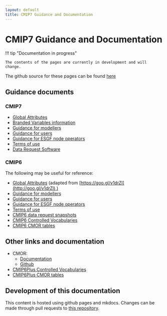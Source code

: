 ```yaml
---
layout: default
title: CMIP7 Guidance and Documentation
---
```


# CMIP7 Guidance and Documentation

!!! tip "Documentation in progress"

    The contents of the pages are currently in development and will change. 

The github source for these pages can be found [here](https://github.com/matthew-mizielinski/cmip7-guidance)

## Guidance documents
### CMIP7
- [Global Attributes](CMIP7/global_attributes.md)
- [Branded Variables information](CMIP7/branded_variables.md)
- [Guidance for modellers](CMIP7/guidance_for_modellers.md)
- [Guidance for users](CMIP7/guidance_for_users.md)
- [Guidance for ESGF node operators](CMIP7/guidance_for_esgf.md)
- [Terms of use](CMIP7/terms_of_use.md)
- [Data Request Software](https://github.com/CMIP-Data-Request/CMIP7_DReq_Software)

### CMIP6

The following may be useful for reference:

- [Global Attributes](CMIP6/global_attributes.md) (adapted from [https://goo.gl/v1drZl](http://goo.gl/v1drZl) )
- [Guidance for modellers](CMIP6/guidance_for_modellers.md)
- [Guidance for users](CMIP6/guidance_for_users.md)
- [Guidance for ESGF node operators](CMIP6/guidance_for_esgf.md)
- [Terms of use](CMIP6/terms_of_use.md)
- [CMIP6 data request snapshots](https://github.com/cmip6dr/data_request_snapshots)
- [CMIP6 Controlled Vocabularies](https://github.com/WCRP-CMIP/CMIP6_CVs)
- [CMIP6 CMOR tables](https://github.com/PCMDI/cmip6-cmor-tables/)

## Other links and documentation

- CMOR: 
    - [Documentation](https://cmor.llnl.gov/) 
    - [Github](https://github.com/PCMDI/CMOR)
- [CMIP6Plus Controlled Vocabularies](https://github.com/WCRP-CMIP/CMIP6Plus_CVs)
- [CMIP6Plus CMOR tables](https://github.com/PCMDI/mip-cmor-tables)

## Development of this documentation

This content is hosted using github pages and mkdocs. Changes can be made through pull requests to [this repository](https://github.com/matthew-mizielinski/cmip7-guidance).
